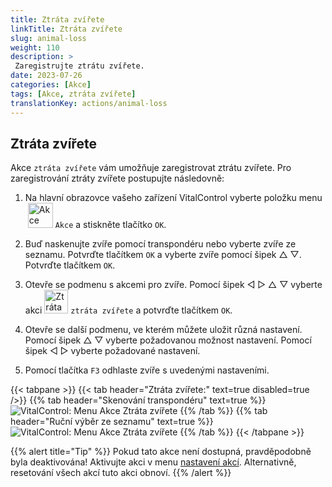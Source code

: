 ```yaml
---
title: Ztráta zvířete
linkTitle: Ztráta zvířete
slug: animal-loss
weight: 110
description: >
 Zaregistrujte ztrátu zvířete.
date: 2023-07-26
categories: [Akce]
tags: [Akce, ztráta zvířete]
translationKey: actions/animal-loss
---
```


## Ztráta zvířete

Akce `ztráta zvířete` vám umožňuje zaregistrovat ztrátu zvířete. Pro zaregistrování ztráty zvířete postupujte následovně:

1. Na hlavní obrazovce vašeho zařízení VitalControl vyberte položku menu &nbsp;<img src="/icons/actions.svg" width="40" align="bottom" alt="Akce" /> `Akce` a stiskněte tlačítko `OK`.

2. Buď naskenujte zvíře pomocí transpondéru nebo vyberte zvíře ze seznamu. Potvrďte tlačítkem `OK` a vyberte zvíře pomocí šipek △ ▽. Potvrďte tlačítkem `OK`.

3. Otevře se podmenu s akcemi pro zvíře. Pomocí šipek ◁ ▷ △ ▽ vyberte akci <img src="/icons/actions/animal-loss.svg" width="38" align="bottom" alt="Ztráta zvířete" /> `ztráta zvířete` a potvrďte tlačítkem `OK`.

4. Otevře se další podmenu, ve kterém můžete uložit různá nastavení. Pomocí šipek △ ▽ vyberte požadovanou možnost nastavení. Pomocí šipek ◁ ▷ vyberte požadované nastavení.

5. Pomocí tlačítka `F3` odhlaste zvíře s uvedenými nastaveními.

{{< tabpane >}}
{{< tab header="Ztráta zvířete:" text=true disabled=true />}}
{{% tab header="Skenování transpondéru" text=true %}}
![VitalControl: Menu Akce Ztráta zvířete](../images/animalloss-scan.png "Zaregistrujte ztrátu zvířete")
{{% /tab %}}
{{% tab header="Ruční výběr ze seznamu" text=true %}}
![VitalControl: Menu Akce Ztráta zvířete](../images/animalloss.png "Zaregistrujte ztrátu zvířete")
{{% /tab %}}
{{< /tabpane >}}

{{% alert title="Tip" %}}
Pokud tato akce není dostupná, pravděpodobně byla deaktivována! Aktivujte akci v menu [nastavení akcí](../settings/). Alternativně, resetování všech akcí tuto akci obnoví.
{{% /alert %}}
